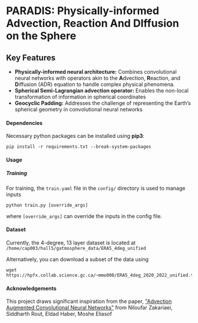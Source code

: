 # PARADIS: **P**hysically-informed **A**dvection, **R**eaction **A**nd **DI**ffusion on the **S**phere

## Key Features

- **Physically-informed neural architecture:** Combines convolutional neural networks with operators akin to the **A**dvection, **R**eaction, and **D**iffusion (ADR) equation to handle complex physical phenomena.
- **Spherical Semi-Lagrangian advection operator:** Enables the non-local transformation of information in spherical coordinates
- **Geocyclic Padding:** Addresses the challenge of representing the Earth’s spherical geometry in convolutional neural networks

#### Dependencies
Necessary python packages can be installed using **pip3**:

```
pip install -r requirements.txt --break-system-packages
```

#### Usage
##### Training
For training, the `train.yaml` file in the `config/` directory is used to manage inputs
```
python train.py [override_args]
```
where `[override_args]` can override the inputs in the config file.


#### Dataset
Currently, the 4-degree, 13 layer dataset is located at `/home/cap003/hall5/gatmosphere_data/ERA5_4deg_unified`

Alternatively, you can download a subset of the data using
```
wget https://hpfx.collab.science.gc.ca/~mmo000/ERA5_4deg_2020_2022_unified.tgz
```

#### Acknowledgements

This project draws significant inspiration from the paper, ["Advection Augmented Convolutional Neural Networks"](https://arxiv.org/abs/2406.19253) from Niloufar Zakariaei, Siddharth Rout, Eldad Haber, Moshe Eliasof
